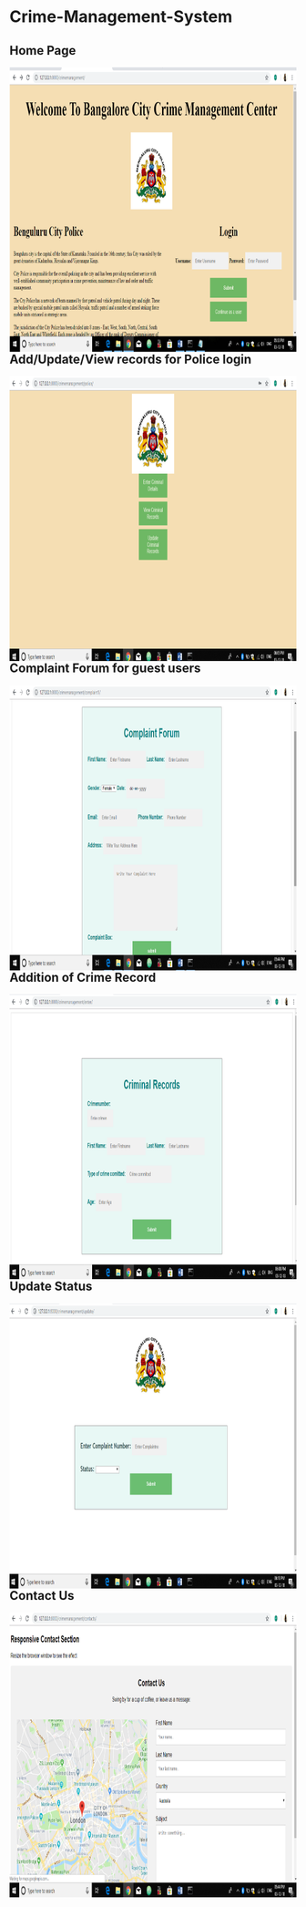 # Crime-Management-System

<h2>Home Page</h2>
<a href="url"><img src="https://github.com/natk27/Crime-Management-System/blob/main/Home_Page.png" align="left" height="500" width="700" ></a>

<h2>Add/Update/View records for Police login</h2>
<a href="url"><img src="https://github.com/natk27/Crime-Management-System/blob/main/criminal_details.png" align="left" height="500" width="700" ></a>

<h2>Complaint Forum for guest users</h2>
<a href="url"><img src="https://github.com/natk27/Crime-Management-System/blob/main/Complaint_Forum.png" align="left" height="500" width="700" ></a>

<h2>Addition of Crime Record</h2>
<a href="url"><img src="https://github.com/natk27/Crime-Management-System/blob/main/Criminal_Records.png" align="left" height="500" width="700" ></a>

<h2>Update Status</h2>
<a href="url"><img src="https://github.com/natk27/Crime-Management-System/blob/main/Complaint_Number.png" align="left" height="500" width="700" ></a>

<h2>Contact Us</h2>
<a href="url"><img src="https://github.com/natk27/Crime-Management-System/blob/main/Contactus.png" align="left" height="500" width="700" ></a>
